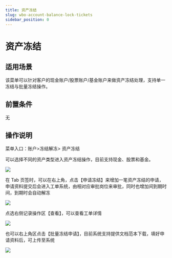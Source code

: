 ```yaml
---
title: 资产冻结
slug: wbo-account-balance-lock-tickets
sidebar_position: 0
---
```



# 资产冻结

## 适用场景

该菜单可以针对客户的现金账户/股票账户/基金账户来做资产冻结处理，支持单一冻结与批量冻结操作。

## 前置条件

无

## 操作说明

菜单入口：账户&gt;冻结解冻&gt; 资产冻结

可以选择不同的资产类型进入资产冻结操作，目前支持现金、股票和基金。

<img src="/assets/NY2JbomRMoPSwbxwvllctcsEnUf.png" src-width="1874" src-height="206" align="center"/>

在 Tab 页签时，可以在右上角，点击【申请冻结】来增加一笔资产冻结的申请，申请资料提交后会进入工单系统，由相对应审批岗位来审批，同时也增加间到期时间，到期时会自动解冻

<img src="/assets/AWhTb7XqLo3idwxs94zcg0ZGnme.png" src-width="3232" src-height="1614" align="center"/>

点选右侧记录操作区【查看】，可以查看工单详情

<img src="/assets/W2Tub0849o1jJhxGQvPcNvRMnSc.png" src-width="3262" src-height="1756" align="center"/>

也可以右上角区点击【批量冻结申请】，目前系统支持提供文档范本下载，填好申请资料后，可上传至系统

<img src="/assets/DSKVbN4k7o9Eenx8yRpcfTD8nIh.png" src-width="3220" src-height="1540" align="center"/>

